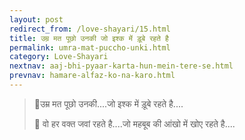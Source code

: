 ```yaml
---
layout: post
redirect_from: /love-shayari/15.html
title: उम्र मत पूछो उनकी जो इश्क में ड़ूबे रहते है
permalink: umra-mat-puccho-unki.html
category: Love-Shayari 
nextnav: aaj-bhi-pyaar-karta-hun-mein-tere-se.html 
prevnav: hamare-alfaz-ko-na-karo.html
---
```

> 💞उम्र मत पूछो उनकी....जो इश्क में ड़ूबे रहते है....
> 
> 💖 वो हर वक्त जवां रहते है....जो महबूब की आंखो में खोए रहते है....